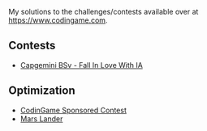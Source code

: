 My solutions to the challenges/contests available over at https://www.codingame.com.

## Contests
* [Capgemini BSv - Fall In Love With IA](../../tree/master/codingame/Contests/Capgemini%20Fall%20In%20Love%20With%20IA)
## Optimization
* [CodinGame Sponsored Contest](../../tree/master/codingame/Optimization/CodinGame%20Sponsored%20Contest)
* [Mars Lander](../../tree/master/codingame/Optimization/Mars%20Lander)
